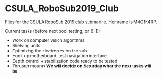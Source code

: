 # CSULA_RoboSub2019_Club
Files for the CSULA RoboSub 2019 club submarine. Her name is M4G1K4RP. 

Current tasks (before next pool testing, on 6-1): 
- Work on computer vision algorithms
- Shelving units
- Optimizing the electronics on the sub
- Hook up motherboard, test navigation interface
- Depth control + stabilization code ready to be tested
- Thruster mounts
**We will decide on Saturday what the next tasks will be** 
